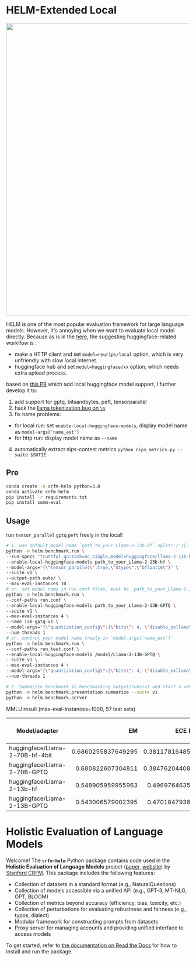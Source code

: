 
# HELM-Extended Local 

<img src="https://github.com/stanford-crfm/helm/raw/main/src/helm/benchmark/static/images/helm-logo.png" alt=""  width="800"/>

HELM is one of the most popular evaluation framework for large language models.
However, it's annoying when we want to evaluate local model directly.
Because as is in the [here](https://github.com/stanford-crfm/helm/issues/1794), the suggesting huggingface-related workflow is :
- make a HTTP client and set `model=neurips/local` option, which is very unfriendly with slow local internet.
- huggingface hub and set `model=huggingface/xx` option, which needs extra upload process. 

based on [this PR](https://github.com/stanford-crfm/helm/pull/1505) which add local huggingface model support, I further develop it to:

1. add support for gptq, bitsandbytes, peft, tensorparallel
2. hack the [llama tokenization bug on `\n`](https://github.com/stanford-crfm/helm/issues/1782)
3. fix name problems: 
- for local run: set `enable-local-huggingface-models`, display model name as `model-args['name_ext']` 
- for http run: display model name as `--name` 
4. automatically extract nips-contest metrics `python nips_metrics.py --suite $SUTIE`

## Pre

```bash
conda create -n crfm-helm python=3.8
conda activate crfm-helm
pip install -r requirements.txt
pip install summ-eval
```

## Usage

run `tensor_parallel` `gptq` `peft` freely in the local!
```bash
# 1. use default model name `path_to_your_Llama-2-13b-hf`.split('/')[-1]
python -m helm.benchmark.run \
--run-specs "truthful_qa:task=mc_single,model=huggingface/llama-2-13b-hf" \
--enable-local-huggingface-models path_to_your_Llama-2-13b-hf \
--model-args="{\"tensor_parallel\":true,\"dtype\":\"bfloat16\"}" \
--suite v1 \
--output-path outs/ \
--max-eval-instances 10
# or. set model name in run.conf files, must be `path_to_your_Llama-2-13b-hf`.split('/')[-1]
python -m helm.benchmark.run \
--conf-paths run.conf \
--enable-local-huggingface-models path_to_your_Llama-2-13B-GPTQ \
--suite v1 \
--max-eval-instances 4 \
--name 13b-gptq-v1 \
--model-args="{\"quantization_config\":{\"bits\": 4, \"disable_exllama\":false,\"quant_method\":\"gptq\",\"use_cuda_fp16\":false},\"dtype\":\"float16\", \"peft\": path_to_your_peft_adapter }" \
--num-threads 1
# or. control your model name freely in `model-args['name_ext']`
python -m helm.benchmark.run \
--conf-paths run_test.conf \
--enable-local-huggingface-models /model/Llama-2-13B-GPTQ \
--suite v1 \
--max-eval-instances 4 \
--model-args="{\"quantization_config\":{\"bits\": 4, \"disable_exllama\":false,\"quant_method\":\"gptq\",\"use_cuda_fp16\":false},\"dtype\":\"float16\",\"peft\":\"path_to_sft_adapter\",\"name_ext\":\"llama2-13b-sft_peft\"}" \
--num-threads 1

# 2. Summarize benchmark in benchmarking_output/runs/v1 and Start a web server to display benchmark results
python -m helm.benchmark.presentation.summarize --suite v1
python -m helm.benchmark.server
```

MMLU result (max-eval-instances=1000, 57 test sets)

| Model/adapter                       |                 EM |        ECE (10-bin) |     EM (Robustness) |      EM (Fairness) |             # eval | # train | truncated |   # prompt tokens | # output tokens | # trials |
|-------------------------------------|-------------------:|--------------------:|--------------------:|-------------------:|-------------------:|--------:|----------:|------------------:|----------------:|---------:|
| huggingface/Llama-2-70B-hf-4bit     | 0.6860255837649295 | 0.38117816485499945 |  0.6456410872600922 | 0.6552815245194281 | 235.28070175438597 |     5.0 |           | 706.7065997805888 |             1.0 |      1.0 |
| huggingface/Llama-2-70B-GPTQ        |  0.680822607304811 | 0.38476204408972614 |  0.6383747379915452 | 0.6442603542776053 | 235.28070175438597 |     5.0 |           | 706.7065997805888 |             1.0 |      1.0 |
| huggingface/Llama-2-13b-hf          |  0.548905959955963 |  0.4969764635935246 |   0.502294480135353 | 0.5085932646205037 | 235.28070175438597 |     5.0 |           | 706.7065997805888 |             1.0 |      1.0 |
| huggingface/Llama-2-13B-GPTQ        |  0.543006579002395 |  0.4701847938389892 | 0.49442028682068406 | 0.5045743983655909 | 235.28070175438597 |     5.0 |           | 706.7065997805888 |             1.0 |      1.0 |

# Holistic Evaluation of Language Models

Welcome! The **`crfm-helm`** Python package contains code used in the **Holistic Evaluation of Language Models** project ([paper](https://arxiv.org/abs/2211.09110), [website](https://crfm.stanford.edu/helm/latest/)) by [Stanford CRFM](https://crfm.stanford.edu/). This package includes the following features:

- Collection of datasets in a standard format (e.g., NaturalQuestions)
- Collection of models accessible via a unified API (e.g., GPT-3, MT-NLG, OPT, BLOOM)
- Collection of metrics beyond accuracy (efficiency, bias, toxicity, etc.)
- Collection of perturbations for evaluating robustness and fairness (e.g., typos, dialect)
- Modular framework for constructing prompts from datasets
- Proxy server for managing accounts and providing unified interface to access models
<!--intro-end-->

To get started, refer to [the documentation on Read the Docs](https://crfm-helm.readthedocs.io/) for how to install and run the package.